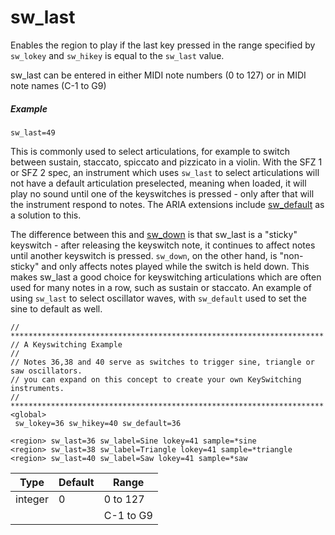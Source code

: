 ---
---
# sw_last

Enables the region to play if the last key pressed in the range specified by
`sw_lokey` and `sw_hikey` is equal to the `sw_last` value.

sw_last can be entered in either MIDI note numbers (0 to 127) or in MIDI note
names (C-1 to G9)

##### Example

```
sw_last=49
```

This is commonly used to select articulations, for example to switch between
sustain, staccato, spiccato and pizzicato in a violin. With the SFZ 1 or SFZ 2
spec, an instrument which uses `sw_last` to select articulations will not have a
default articulation preselected, meaning when loaded, it will play no sound
until one of the keyswitches is pressed - only after that will the instrument
respond to notes. The ARIA extensions include [sw_default](/opcodes/sw_default)
as a solution to this.

The difference between this and [sw_down](/opcodes/sw_down) is that sw_last
is a "sticky" keyswitch - after releasing the keyswitch note, it continues to
affect notes until another keyswitch is pressed. `sw_down`, on the other hand, is
"non-sticky" and only affects notes played while the switch is held down. This
makes sw_last a good choice for keyswitching articulations which are often used
for many notes in a row, such as sustain or staccato.
An example of using `sw_last` to select oscillator waves, with `sw_default` used
to set the sine to default as well.

```
// **********************************************************************
// A Keyswitching Example
// 
// Notes 36,38 and 40 serve as switches to trigger sine, triangle or saw oscillators.
// you can expand on this concept to create your own KeySwitching instruments.
// **********************************************************************
<global>
 sw_lokey=36 sw_hikey=40 sw_default=36
 
<region> sw_last=36 sw_label=Sine lokey=41 sample=*sine 
<region> sw_last=38 sw_label=Triangle lokey=41 sample=*triangle
<region> sw_last=40 sw_label=Saw lokey=41 sample=*saw
```
| Type    | Default | Range     | 
| ---     | ---     | ---       |
| integer |  0      | 0 to 127  |
|         |         | C-1 to G9 |
